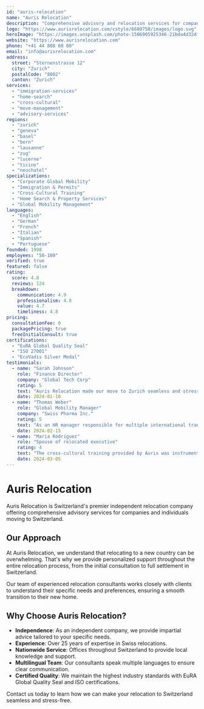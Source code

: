```yaml
---
id: "auris-relocation"
name: "Auris Relocation"
description: "Comprehensive advisory and relocation services for companies and individuals moving to Switzerland."
logo: "https://www.aurisrelocation.com/cstyle/6680750/images/logo.svg"
heroImage: "https://images.unsplash.com/photo-1506905925346-21bda4d32df4?w=1200&h=600&fit=crop"
website: "https://www.aurisrelocation.com"
phone: "+41 44 808 60 00"
email: "info@aurisrelocation.com"
address:
  street: "Sternenstrasse 12"
  city: "Zurich"
  postalCode: "8002"
  canton: "Zurich"
services:
  - "immigration-services"
  - "home-search"
  - "cross-cultural"
  - "move-management"
  - "advisory-services"
regions:
  - "zurich"
  - "geneva"
  - "basel"
  - "bern"
  - "lausanne"
  - "zug"
  - "lucerne"
  - "ticino"
  - "neuchatel"
specializations:
  - "Corporate Global Mobility"
  - "Immigration & Permits"
  - "Cross-Cultural Training"
  - "Home Search & Property Services"
  - "Global Mobility Management"
languages:
  - "English"
  - "German"
  - "French"
  - "Italian"
  - "Spanish"
  - "Portuguese"
founded: 1998
employees: "50-100"
verified: true
featured: false
rating:
  score: 4.8
  reviews: 124
  breakdown:
    communication: 4.9
    professionalism: 4.8
    value: 4.7
    timeliness: 4.8
pricing:
  consultationFee: 0
  packagePricing: true
  freeInitialConsult: true
certifications:
  - "EuRA Global Quality Seal"
  - "ISO 27001"
  - "EcoVadis Silver Medal"
testimonials:
  - name: "Sarah Johnson"
    role: "Finance Director"
    company: "Global Tech Corp"
    rating: 5
    text: "Auris Relocation made our move to Zurich seamless and stress-free. Their immigration specialists navigated the complex permit process efficiently, and their home search team found us the perfect apartment in our preferred neighborhood. Highly recommended!"
    date: 2024-01-10
  - name: "Thomas Weber"
    role: "Global Mobility Manager"
    company: "Swiss Pharma Inc."
    rating: 5
    text: "As an HR manager responsible for multiple international transfers, I've found Auris Relocation to be an invaluable partner. Their comprehensive service offering, attention to detail, and proactive communication have consistently exceeded our expectations."
    date: 2024-02-15
  - name: "Maria Rodriguez"
    role: "Spouse of relocated executive"
    rating: 4
    text: "The cross-cultural training provided by Auris was instrumental in helping our family adjust to life in Switzerland. Their ongoing support throughout our relocation journey made us feel welcome and confident in our new home."
    date: 2024-03-05
---
```


# Auris Relocation

Auris Relocation is Switzerland's premier independent relocation company offering comprehensive advisory services for companies and individuals moving to Switzerland.

## Our Approach

At Auris Relocation, we understand that relocating to a new country can be overwhelming. That's why we provide personalized support throughout the entire relocation process, from the initial consultation to full settlement in Switzerland.

Our team of experienced relocation consultants works closely with clients to understand their specific needs and preferences, ensuring a smooth transition to their new home.

## Why Choose Auris Relocation?

- **Independence**: As an independent company, we provide impartial advice tailored to your specific needs.
- **Experience**: Over 25 years of expertise in Swiss relocations.
- **Nationwide Service**: Offices throughout Switzerland to provide local knowledge and support.
- **Multilingual Team**: Our consultants speak multiple languages to ensure clear communication.
- **Certified Quality**: We maintain the highest industry standards with EuRA Global Quality Seal and ISO certifications.

Contact us today to learn how we can make your relocation to Switzerland seamless and stress-free. 